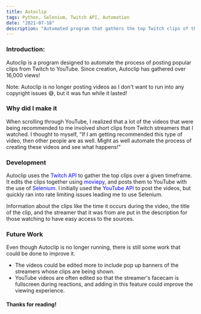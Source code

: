 ```yaml
---
title: Autoclip
tags: Python, Selenium, Twitch API, Automation
date: "2021-07-18"
description: "Automated program that gathers the top Twitch clips of the day, edits them together, and posts them to YouTube. Accumulated over 16,000 views."
---
```


### Introduction:

Autoclip is a program designed to automate the process of posting popular clips from Twitch to YouTube. Since creation, Autoclip has gathered over 16,000 views!

Note: Autoclip is no longer posting videos as I don't want to run into any copyright issues 😅, but it was fun while it lasted! 

### Why did I make it
When scrolling through YouTube, I realized that a lot of the videos that were being recommended to me involved short clips from Twitch streamers that I watched. I thought to myself, "If I am getting recommended this type of video, then other people are as well. Might as well automate the process of creating these videos and see what happens!" 

### Development

Autoclip uses the <a href="https://dev.twitch.tv/docs/api/" class="link" target="_blank">Twitch API</a> to gather the top clips over a given timeframe. It edits the clips together using <a href="https://pypi.org/project/moviepy/" class="link" target="_blank">moviepy</a>, and posts them to YouTube with the use of <a href="https://www.selenium.dev/" class="link" target="_blank">Selenium</a>. I initially used the <a href="https://developers.google.com/youtube/v3/docs
" class="link" target="_blank">YouTube API</a> to post the videos, but quickly ran into rate limiting issues leading me to use Selenium.

Information about the clips like the time it occurs during the video, the title of the clip, and the streamer that it was from are put in the description for those watching to have easy access to the sources.

### Future Work

Even though Autoclip is no longer running, there is still some work that could be done to improve it. 

- The videos could be edited more to include pop up banners of the streamers whose clips are being shown. 
- YouTube videos are often edited so that the streamer's facecam is fullscreen during reactions, and adding in this feature could improve the viewing experience.

#### Thanks for reading!

<style>
    .link {
        color: #0000FF;
        text-decoration: none;
    }
    .link:hover {
        text-decoration: underline;
    }
</style>